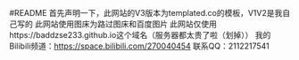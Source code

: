 #README
首先声明一下，此网站的V3版本为templated.co的模板，V1V2是我自己写的
此网站使用图床为路过图床和百度图片
此网站仅使用https://baddzse233.github.io这个域名（服务器都太贵了啦（划掉））
我的Bilibili频道：https://space.bilibili.com/270040454
联系QQ：2112217541
